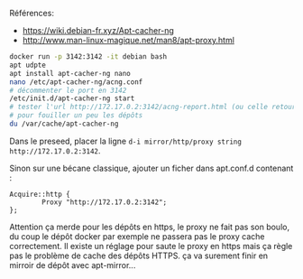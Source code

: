 Références: 

- https://wiki.debian-fr.xyz/Apt-cacher-ng
- http://www.man-linux-magique.net/man8/apt-proxy.html

```bash
docker run -p 3142:3142 -it debian bash
apt udpte
apt install apt-cacher-ng nano
nano /etc/apt-cacher-ng/acng.conf
# décommenter le port en 3142
/etc/init.d/apt-cacher-ng start
# tester l'url http://172.17.0.2:3142/acng-report.html (ou celle retournée par la command ip a dans le conteneur)
# pour fouiller un peu les dépôts
du /var/cache/apt-cacher-ng
```
Dans le preseed, placer la ligne `d-i mirror/http/proxy string http://172.17.0.2:3142`.

Sinon sur une bécane classique, ajouter un ficher dans apt.conf.d contenant :
```
Acquire::http {
        Proxy "http://172.17.0.2:3142";
};
```
Attention ça merde pour les dépôts en https, le proxy ne fait pas son boulo, du coup le dépôt docker par exemple ne passera pas le proxy cache correctement.
Il existe un réglage pour saute le proxy en https mais ça règle pas le problème de cache des dépôts HTTPS.
ça va surement finir en mirroir de dépôt avec apt-mirror...
